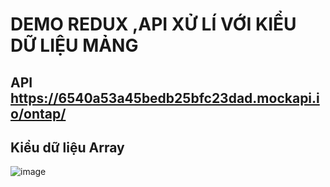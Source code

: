 # DEMO REDUX ,API XỬ LÍ VỚI KIỂU DỮ LIỆU MẢNG
## API https://6540a53a45bedb25bfc23dad.mockapi.io/ontap/
## Kiểu dữ liệu Array
![image](https://github.com/chicuongdev2002/Redux_API_Array_ReactNative/assets/124854803/ce4897b4-33ba-47d7-a11b-42721d5fdc0a)

